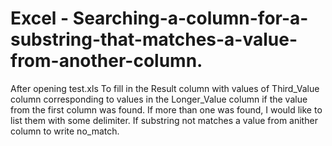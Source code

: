 # Excel - Searching-a-column-for-a-substring-that-matches-a-value-from-another-column.
After opening test.xls To fill in the Result column with values ​​of Third_Value column corresponding to values ​​in the Longer_Value column if the value from the first column was found. 
If more than one was found, I would like to list them with some delimiter.
If substring not matches a value from anither column to write no_match. 
